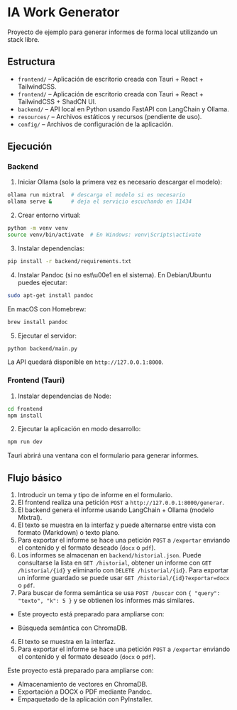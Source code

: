 # IA Work Generator

Proyecto de ejemplo para generar informes de forma local utilizando un stack libre.

## Estructura

- `frontend/` – Aplicación de escritorio creada con Tauri + React + TailwindCSS.
- `frontend/` – Aplicación de escritorio creada con Tauri + React + TailwindCSS + ShadCN UI.
- `backend/` – API local en Python usando FastAPI con LangChain y Ollama.
- `resources/` – Archivos estáticos y recursos (pendiente de uso).
- `config/` – Archivos de configuración de la aplicación.

## Ejecución

### Backend

1. Iniciar Ollama (solo la primera vez es necesario descargar el modelo):

```bash
ollama run mixtral  # descarga el modelo si es necesario
ollama serve &      # deja el servicio escuchando en 11434
```

2. Crear entorno virtual:

```bash
python -m venv venv
source venv/bin/activate  # En Windows: venv\Scripts\activate
```

3. Instalar dependencias:

```bash
pip install -r backend/requirements.txt
```

4. Instalar Pandoc (si no est\u00e1 en el sistema). En Debian/Ubuntu puedes ejecutar:

```bash
sudo apt-get install pandoc
```
En macOS con Homebrew:

```bash
brew install pandoc
```

5. Ejecutar el servidor:

```bash
python backend/main.py
```

La API quedará disponible en `http://127.0.0.1:8000`.

### Frontend (Tauri)

1. Instalar dependencias de Node:

```bash
cd frontend
npm install
```

2. Ejecutar la aplicación en modo desarrollo:

```bash
npm run dev
```

Tauri abrirá una ventana con el formulario para generar informes.

## Flujo básico

1. Introducir un tema y tipo de informe en el formulario.
2. El frontend realiza una petición `POST` a `http://127.0.0.1:8000/generar`.
3. El backend genera el informe usando LangChain + Ollama (modelo Mixtral).
4. El texto se muestra en la interfaz y puede alternarse entre vista con formato (Markdown) o texto plano.
5. Para exportar el informe se hace una petición `POST` a `/exportar` enviando el
   contenido y el formato deseado (`docx` o `pdf`).
6. Los informes se almacenan en `backend/historial.json`. Puede consultarse la
   lista en `GET /historial`, obtener un informe con `GET /historial/{id}` y
   eliminarlo con `DELETE /historial/{id}`. Para exportar un informe guardado se
   puede usar `GET /historial/{id}?exportar=docx` o `pdf`.
7. Para buscar de forma semántica se usa `POST /buscar` con `{ "query": "texto", "k": 5 }` y se obtienen los informes más similares.

- Este proyecto está preparado para ampliarse con:

- Búsqueda semántica con ChromaDB.
4. El texto se muestra en la interfaz.
5. Para exportar el informe se hace una petición `POST` a `/exportar` enviando el
   contenido y el formato deseado (`docx` o `pdf`).

Este proyecto está preparado para ampliarse con:

- Almacenamiento de vectores en ChromaDB.
- Exportación a DOCX o PDF mediante Pandoc.
- Empaquetado de la aplicación con PyInstaller.
